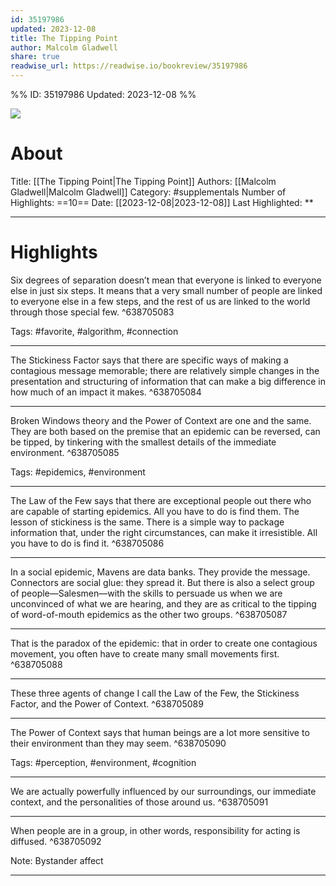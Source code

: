 ```yaml
---
id: 35197986
updated: 2023-12-08
title: The Tipping Point
author: Malcolm Gladwell
share: true
readwise_url: https://readwise.io/bookreview/35197986
---
```


%%
ID: 35197986
Updated: 2023-12-08
%%

![]( https://images-na.ssl-images-amazon.com/images/I/41xMQUGPu1L._SL500_.jpg)

# About
Title: [[The Tipping Point|The Tipping Point]]
Authors: [[Malcolm Gladwell|Malcolm Gladwell]]
Category: #supplementals
Number of Highlights: ==10==
Date: [[2023-12-08|2023-12-08]]
Last Highlighted: **

---

# Highlights

Six degrees of separation doesn’t mean that everyone is linked to everyone else in just six steps. It means that a very small number of people are linked to everyone else in a few steps, and the rest of us are linked to the world through those special few. ^638705083

Tags: #favorite, #algorithm, #connection

---
The Stickiness Factor says that there are specific ways of making a contagious message memorable; there are relatively simple changes in the presentation and structuring of information that can make a big difference in how much of an impact it makes. ^638705084

---
Broken Windows theory and the Power of Context are one and the same. They are both based on the premise that an epidemic can be reversed, can be tipped, by tinkering with the smallest details of the immediate environment. ^638705085

Tags: #epidemics, #environment

---
The Law of the Few says that there are exceptional people out there who are capable of starting epidemics. All you have to do is find them. The lesson of stickiness is the same. There is a simple way to package information that, under the right circumstances, can make it irresistible. All you have to do is find it. ^638705086

---
In a social epidemic, Mavens are data banks. They provide the message. Connectors are social glue: they spread it. But there is also a select group of people—Salesmen—with the skills to persuade us when we are unconvinced of what we are hearing, and they are as critical to the tipping of word-of-mouth epidemics as the other two groups. ^638705087

---
That is the paradox of the epidemic: that in order to create one contagious movement, you often have to create many small movements first. ^638705088

---
These three agents of change I call the Law of the Few, the Stickiness Factor, and the Power of Context. ^638705089

---
The Power of Context says that human beings are a lot more sensitive to their environment than they may seem. ^638705090

Tags: #perception, #environment, #cognition

---
We are actually powerfully influenced by our surroundings, our immediate context, and the personalities of those around us. ^638705091

---
When people are in a group, in other words, responsibility for acting is diffused. ^638705092

Note: Bystander affect

---
